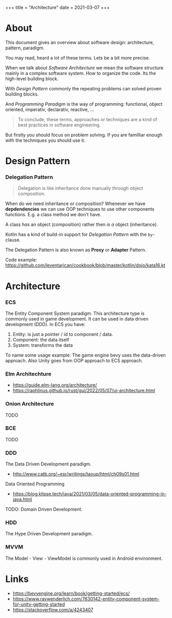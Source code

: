 +++
title = "Architecture"
date = 2021-03-07
+++

# About 
This document gives an overview about software design: architecture, pattern, paradigm.

You may read, heard a lot of these terms. Lets be a bit more precise.

When we talk about _Software Architecture_ we mean the software structure mainly in a complex software system. How to organize the code. Its the high-level building block. 

With _Design Pattern_ commonly the repeating problems can solved proven building blocks.

And _Programming Paradigm_ is the way of programming: functional, object oriented, imperativ, declarativ, reactive, ...

> To conclude, these terms, approaches or techniques are a kind of best practices in software engineering. 

But firstly you should focus on problem solving. If you are familliar enough with the techniques you should use it.

# Design Pattern

### Delegation Pattern
> Delegation is like inheritance done manually through object composition.

When do we need inheritance or composition? Whenever we have __depdendencies__ we can use OOP techniques to use other components functions. E.g. a class method we don't have.

A class _has_ an object (composition) rather then _is a_ object (inheritance).

Kotlin has a kind of build-in support for _Delegation Pattern_ with the `by`-clause.

The Delegation Pattern is also known as __Proxy__ or __Adapter__ Pattern.

Code example: https://github.com/leventarican/cookbook/blob/master/kotlin/dojo/kata16.kt

# Architecture

### ECS
The Entity Component System paradigm. This architecture type is commonly used in game development. It can be used in data driven development (DDD). 
In ECS you have:
1. Entity: is just a pointer / id to component / data. 
2. Component: the data itself
3. System: transforms the data

To name some usage example. The game engine bevy uses the data-driven approach. Also Unity goes from OOP approach to ECS approach.

### Elm Architechture
* https://guide.elm-lang.org/architecture/
* https://raphlinus.github.io/rust/gui/2022/05/07/ui-architecture.html

### Onion Architecture
TODO

### BCE
TODO

### DDD
The Data Driven Development paradigm.
* http://www.catb.org/~esr/writings/taoup/html/ch09s01.html

Data Oriented Programming
* https://blog.klipse.tech/java/2021/03/05/data-oriented-programming-in-java.html

TODO: Domain Driven Development.

### HDD
The Hype Driven Development paradigm.

### MVVM
The Model - View - ViewModel is commonly used in Android environment.

# Links
* https://bevyengine.org/learn/book/getting-started/ecs/
* https://www.raywenderlich.com/7630142-entity-component-system-for-unity-getting-started
* https://stackoverflow.com/a/4243407
